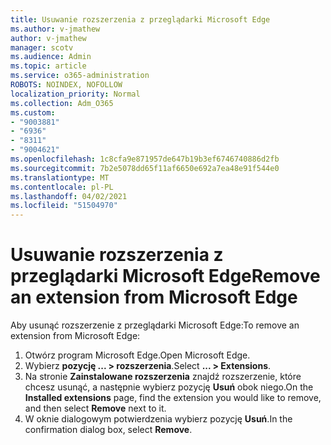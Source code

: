 ```yaml
---
title: Usuwanie rozszerzenia z przeglądarki Microsoft Edge
ms.author: v-jmathew
author: v-jmathew
manager: scotv
ms.audience: Admin
ms.topic: article
ms.service: o365-administration
ROBOTS: NOINDEX, NOFOLLOW
localization_priority: Normal
ms.collection: Adm_O365
ms.custom:
- "9003881"
- "6936"
- "8311"
- "9004621"
ms.openlocfilehash: 1c8cfa9e871957de647b19b3ef6746740886d2fb
ms.sourcegitcommit: 7b2e5078dd65f11af6650e692a7ea48e91f544e0
ms.translationtype: MT
ms.contentlocale: pl-PL
ms.lasthandoff: 04/02/2021
ms.locfileid: "51504970"
---
```

# <a name="remove-an-extension-from-microsoft-edge"></a><span data-ttu-id="d04e1-102">Usuwanie rozszerzenia z przeglądarki Microsoft Edge</span><span class="sxs-lookup"><span data-stu-id="d04e1-102">Remove an extension from Microsoft Edge</span></span>

<span data-ttu-id="d04e1-103">Aby usunąć rozszerzenie z przeglądarki Microsoft Edge:</span><span class="sxs-lookup"><span data-stu-id="d04e1-103">To remove an extension from Microsoft Edge:</span></span>

1. <span data-ttu-id="d04e1-104">Otwórz program Microsoft Edge.</span><span class="sxs-lookup"><span data-stu-id="d04e1-104">Open Microsoft Edge.</span></span>
2. <span data-ttu-id="d04e1-105">Wybierz **pozycję ... > rozszerzenia**.</span><span class="sxs-lookup"><span data-stu-id="d04e1-105">Select **... > Extensions**.</span></span>
3. <span data-ttu-id="d04e1-106">Na stronie **Zainstalowane rozszerzenia** znajdź rozszerzenie, które chcesz usunąć, a następnie wybierz pozycję **Usuń** obok niego.</span><span class="sxs-lookup"><span data-stu-id="d04e1-106">On the **Installed extensions** page, find the extension you would like to remove, and then select **Remove** next to it.</span></span>
4. <span data-ttu-id="d04e1-107">W oknie dialogowym potwierdzenia wybierz pozycję **Usuń**.</span><span class="sxs-lookup"><span data-stu-id="d04e1-107">In the confirmation dialog box, select **Remove**.</span></span>
